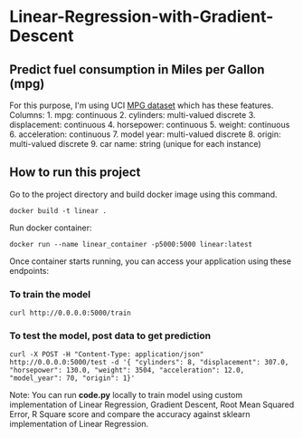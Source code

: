 # Linear-Regression-with-Gradient-Descent

## Predict fuel consumption in Miles per Gallon (mpg)

For this purpose, I'm using UCI [MPG dataset](https://archive.ics.uci.edu/ml/datasets/auto+mpg) which has these features.
Columns:
    1. mpg:           continuous
    2. cylinders:     multi-valued discrete
    3. displacement:  continuous
    4. horsepower:    continuous
    5. weight:        continuous
    6. acceleration:  continuous
    7. model year:    multi-valued discrete
    8. origin:        multi-valued discrete
    9. car name:      string (unique for each instance)


## How to run this project
Go to the project directory and build docker image using this command.

```
docker build -t linear .
```

Run docker container:
```
docker run --name linear_container -p5000:5000 linear:latest
```

Once container starts running, you can access your application using these endpoints:

### To train the model
```
curl http://0.0.0.0:5000/train
```

### To test the model, post data to get prediction
```
curl -X POST -H "Content-Type: application/json" http://0.0.0.0:5000/test -d '{ "cylinders": 8, "displacement": 307.0, "horsepower": 130.0, "weight": 3504, "acceleration": 12.0, "model_year": 70, "origin": 1}'
```


Note: You can run **code.py** locally to train model using custom implementation of Linear Regression, Gradient Descent, Root Mean Squared Error, R Square score and compare the accuracy against sklearn implementation of Linear Regression. 
